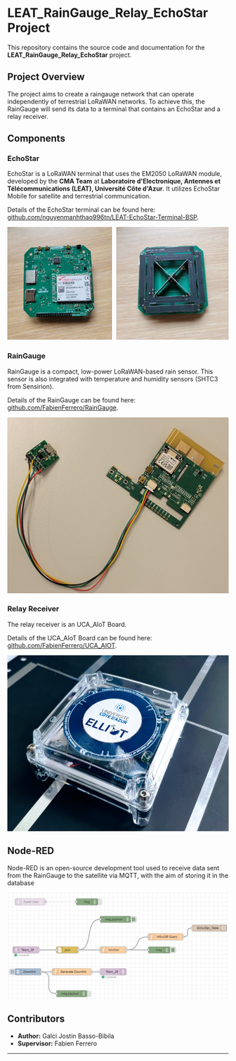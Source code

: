 # LEAT_RainGauge_Relay_EchoStar Project

This repository contains the source code and documentation for the **LEAT_RainGauge_Relay_EchoStar** project.

## Project Overview

The project aims to create a raingauge network that can operate independently of terrestrial LoRaWAN networks. To achieve this, the RainGauge will send its data to a terminal that contains an EchoStar and a relay receiver.

## Components

### EchoStar

EchoStar is a LoRaWAN terminal that uses the EM2050 LoRaWAN module, developed by the **CMA Team** at **Laboratoire d'Electronique, Antennes et Télécommunications (LEAT), Université Côte d'Azur**. It utilizes EchoStar Mobile for satellite and terrestrial communication.

Details of the EchoStar terminal can be found here: [github.com/nguyenmanhthao996tn/LEAT-EchoStar-Terminal-BSP](https://github.com/nguyenmanhthao996tn/LEAT-EchoStar-Terminal-BSP).

<p align="center"> 
  <img src="https://github.com/BASSO-Jostin/LEAT_RainGauge_Relay_EchoStar/blob/main/Picture/EchoStar.PNG">
</p>

### RainGauge

RainGauge is a compact, low-power LoRaWAN-based rain sensor. This sensor is also integrated with temperature and humidity sensors (SHTC3 from Sensirion).

Details of the RainGauge can be found here: [github.com/FabienFerrero/RainGauge](https://github.com/FabienFerrero/RainGauge).

<p align="center"> 
  <img src="https://github.com/BASSO-Jostin/RainGauge_BLE/blob/main/Picture/RainGauge-connect_1.png" width=550 height=400>
</p>

### Relay Receiver

The relay receiver is an UCA_AIoT Board.

Details of the UCA_AIoT Board can be found here: [github.com/FabienFerrero/UCA_AIOT](https://github.com/FabienFerrero/UCA_AIOT).

<p align="center"> 
  <img src="https://github.com/FabienFerrero/UCA_AIOT/blob/main/doc/board.jpg" width=550 height=400>
</:P>

## Node-RED

Node-RED is an open-source development tool used to receive data sent from the RainGauge to the satellite via MQTT, with the aim of storing it in the database

<img src="https://github.com/BASSO-Jostin/LEAT_RainGauge_Relay_EchoStar/blob/main/Picture/Node_Red.PNG">

## Contributors

- **Author:** Galci Jostin Basso-Bibila
- **Supervisor:** Fabien Ferrero

---

